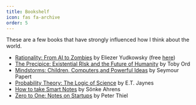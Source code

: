 ```yaml
---
title: Bookshelf
icon: fas fa-archive
order: 5
---
```


These are a few books that have strongly influenced how I think about the world.

- [Rationality: From AI to Zombies](https://intelligence.org/rationality-ai-zombies/) by Eliezer Yudkowsky (free [here](https://www.readthesequences.com/))
- [The Precipice: Existential RIsk and the Future of Humanity](https://theprecipice.com/) by Toby Ord
- [Mindstorms: Children, Computers,and Powerful Ideas](https://en.wikipedia.org/wiki/Mindstorms_(book)) by Seymour Papert
- [Probability Theory: The Logic of Science](https://www.goodreads.com/book/show/151848.Probability_Theory) by E.T. Jaynes
- [How to take Smart Notes](https://www.goodreads.com/book/show/34507927-how-to-take-smart-notes?ac=1&from_search=true&qid=u8I9QYdo90&rank=1) by Sönke Ahrens
- [Zero to One: Notes on Startups](https://www.goodreads.com/book/show/18050143-zero-to-one) by Peter Thiel

